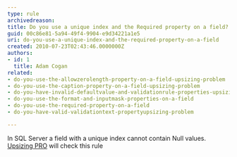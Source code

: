 ```yaml
---
type: rule
archivedreason: 
title: Do you use a unique index and the Required property on a field?
guid: 00c86e81-5a94-49f4-9904-e9d34221a1e5
uri: do-you-use-a-unique-index-and-the-required-property-on-a-field
created: 2010-07-23T02:43:46.0000000Z
authors:
- id: 1
  title: Adam Cogan
related:
- do-you-use-the-allowzerolength-property-on-a-field-upsizing-problem
- do-you-use-the-caption-property-on-a-field-upsizing-problem
- do-you-have-invalid-defaultvalue-and-validationrule-properties-upsizing-problem
- do-you-use-the-format-and-inputmask-properties-on-a-field
- do-you-use-the-required-property-on-a-field
- do-you-have-valid-validationtext-propertyupsizing-problem

---
```


In SQL Server a field with a unique index cannot contain Null values. 
<font class="ms-rteCustom-YellowBorderBox"><a href="http&#58;//www.ssw.com.au/ssw/UpsizingPRO">Upsizing PRO</a> will check this rule </font>
<!--endintro-->
